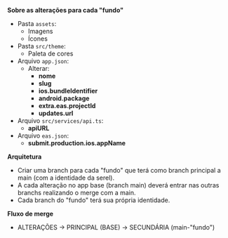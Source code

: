 **Sobre as alterações para cada "fundo"**

- Pasta `assets`:
  - Imagens
  - Ícones
- Pasta `src/theme`:
  - Paleta de cores
- Arquivo `app.json`:
  - Alterar:
    - **nome**
    - **slug**
    - **ios.bundleIdentifier**
    - **android.package**
    - **extra.eas.projectId**
    - **updates.url**
- Arquivo `src/services/api.ts`:
  - **apiURL**
- Arquivo `eas.json`:
  - **submit.production.ios.appName**

**Arquitetura**

- Criar uma branch para cada "fundo" que terá como branch principal a main (com a identidade da serel).
- A cada alteração no app base (branch main) deverá entrar nas outras branchs realizando o merge com a main.
- Cada branch do "fundo" terá sua própria identidade.

**Fluxo de merge**

- ALTERAÇÕES → PRINCIPAL (BASE) → SECUNDÁRIA (main-"fundo")

